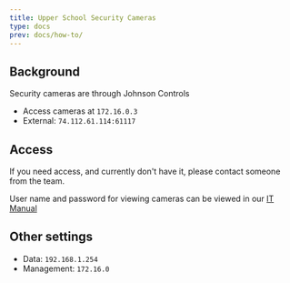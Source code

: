 ```yaml
---
title: Upper School Security Cameras
type: docs
prev: docs/how-to/
---
```



## Background
Security cameras are through Johnson Controls
* Access cameras at `172.16.0.3`
* External: `74.112.61.114:61117`

## Access
If you need access, and currently don't have it, please contact someone from the team.

User name and password for viewing cameras can be viewed in our [IT Manual](https://docs.google.com/document/d/1FTnrAtKRgohreLQcMQWQcB9kovXHajtX/)

## Other settings
* Data: `192.168.1.254`
* Management:	`172.16.0`
